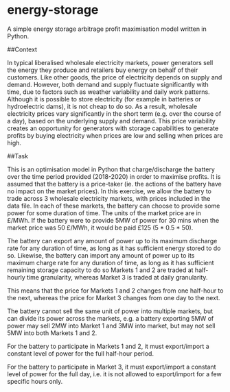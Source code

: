 # energy-storage
A simple energy storage arbitrage profit maximisation model written in Python.

##Context

In typical liberalised wholesale electricity markets, power generators sell the energy they produce and retailers buy energy on behalf of their customers.  Like other goods, the price of electricity depends on supply and demand.  However, both demand and supply fluctuate significantly with time, due to factors such as weather variability and daily work patterns. Although it is possible to store electricity (for example in batteries or hydroelectric dams), it is not cheap to do so. As a result, wholesale electricity prices vary significantly in the short term (e.g. over the course of a day), based on the underlying supply and demand. This price variability creates an opportunity for generators with storage capabilities to generate profits by buying electricity when prices are low and selling when prices are high.

##Task

This is an optimisation model in Python that charge/discharge the battery over the time period provided (2018-2020) in order to maximise profits. It is assumed that the battery is a price-taker (ie. the actions of the battery have no impact on the market prices).
In this exercise, we allow the battery to trade across 3 wholesale electricity markets, with prices included in the data file. In each of these markets, the battery can choose to provide some power for some duration of time. The units of the market price are in £/MWh. If the battery were to provide 5MW of power for 30 mins when the market price was 50 £/MWh, it would be paid £125 (5 * 0.5 * 50).

The battery can export any amount of power up to its maximum discharge rate for any duration of time, as long as it has sufficient energy stored to do so. Likewise, the battery can import any amount of power up to its maximum charge rate for any duration of time, as long as it has sufficient remaining storage capacity to do so Markets 1 and 2 are traded at half-hourly time granularity, whereas Market 3 is traded at daily granularity.

This means that the price for Markets 1 and 2 changes from one half-hour to the next, whereas the price for Market 3 changes from one day to the next.

The battery cannot sell the same unit of power into multiple markets, but can divide its power across the markets, e.g. a battery exporting 5MW of power may sell 2MW into Market 1 and 3MW into market, but may not sell 5MW into both Markets 1 and 2.

For the battery to participate in Markets 1 and 2, it must export/import a constant level of power for the full half-hour period.

For the battery to participate in Market 3, it must export/import a constant level of power for the full day, i.e. it is not allowed to export/import for a few specific hours only.